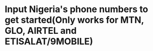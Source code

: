 # Input Nigeria's phone numbers to get started(Only works for MTN, GLO, AIRTEL and ETISALAT/9MOBILE)
